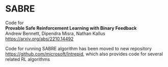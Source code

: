 # SABRE

Code for  
**Provable Safe Reinforcement Learning with Binary Feedback**  
Andrew Bennett, Dipendra Misra, Nathan Kallus  
<https://arxiv.org/abs/2210.14492>

Code for running SABRE algorithm has been moved to new repository <https://github.com/microsoft/Intrepid>, which also provides code for several related RL algorithms
